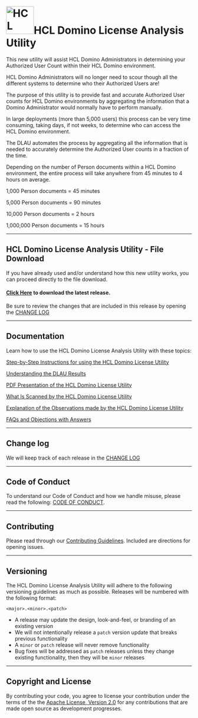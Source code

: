 <h1><img src="https://www.hcltechsw.com/wps/wcm/connect/30a9835c-7d44-4b53-8302-9357b6e41b65/HCL+Domino_Color_Icon_300.png?MOD=AJPERES&CACHEID=ROOTWORKSPACE-30a9835c-7d44-4b53-8302-9357b6e41b65-o8PYNwY" alt="HCL Domino" width="75px;">HCL Domino License Analysis Utility</h1>

This new utility will assist HCL Domino Administrators in determining your Authorized User Count within their HCL Domino environment.

HCL Domino Administrators will no longer need to scour though all the different systems to determine who their Authorized Users are!

The purpose of this utility is to provide fast and accurate Authorized User counts for HCL Domino environments by aggregating the information that a Domino Administrator would normally have to perform manually.

In large deployments (more than 5,000 users) this process can be very time consuming, taking days, if not weeks, to determine who can access the HCL Domino environment.

The DLAU automates the process by aggregating all the information that is needed to accurately determine the Authorized User counts in a fraction of the time.

Depending on the number of Person documents within a HCL Domino environment, the entire process will take anywhere from 45 minutes to 4 hours on average.

1,000 Person documents = 45 minutes

5,000 Person documents = 90 minutes

10,000 Person documents = 2 hours

1,000,000 Person documents = 15 hours

___
## HCL Domino License Analysis Utility - File Download
If you have already used and/or understand how this new utility works, you can proceed directly to the file download.

#### [Click Here](https://github.com/HCL-TECH-SOFTWARE/domino-license-analysis-utility-DLAU/raw/main/DLAU%20download/licenseanalysis_V1.0.0h.nsf) to download the latest release.

Be sure to review the changes that are included in this release by opening the [CHANGE LOG](https://github.com/HCL-TECH-SOFTWARE/domino-license-analysis-utility-DLAU/blob/main/DLAU%20download/CHANGELOG.md)

___
## Documentation

Learn how to use the HCL Domino License Analysis Utility with these topics:

[Step-by-Step Instructions for using the HCL Domino License Utility](https://github.com/HCL-TECH-SOFTWARE/domino-license-analysis-utility-DLAU/blob/main/Documentation/Instructions.md)

[Understanding the DLAU Results](https://github.com/HCL-TECH-SOFTWARE/domino-license-analysis-utility-DLAU/blob/main/Documentation/Understanding%20the%20Results.md)

[PDF Presentation of the HCL Domino License Utility](https://github.com/HCL-TECH-SOFTWARE/domino-license-analysis-utility-DLAU/blob/main/Documentation/HCL%20Domino%20License%20Analysis%20Utility%20-%20What%20Is%20It.pdf)

[What Is Scanned by the HCL Domino License Utility](https://github.com/HCL-TECH-SOFTWARE/domino-license-analysis-utility-DLAU/blob/main/Documentation/FAQs%20and%20Objections%20with%20Answers.md)

[Explanation of the Observations made by the HCL Domino License Utility](https://github.com/HCL-TECH-SOFTWARE/domino-license-analysis-utility-DLAU/blob/main/Documentation/Observations%20Explained.md)

[FAQs and Objections with Answers](..//main/Documentation/FAQs%20and%20Objections%20with%20Answers.md)

___
## Change log

We will keep track of each release in the [CHANGE LOG](https://github.com/HCL-TECH-SOFTWARE/domino-license-analysis-utility-DLAU/blob/main/DLAU%20download/CHANGELOG.md)

___
## Code of Conduct

To understand our Code of Conduct and how we handle misuse, please read the following:
[CODE OF CONDUCT](https://github.com/HCL-TECH-SOFTWARE/domino-license-analysis-utility-DLAU/blob/main/CODE_OF_CONDUCT.md).

___
## Contributing

Please read through our [Contributing Guidelines](https://github.com/HCL-TECH-SOFTWARE/domino-license-analysis-utility-DLAU/blob/main/Documentation/CONTRIBUTING.md).  Included are directions for opening issues.

___
## Versioning

The HCL Domino License Analysis Utility will adhere to the following versioning guidelines as much as possible. Releases will be numbered with the following format:

`<major>.<minor>.<patch>`

* A release may update the design, look-and-feel, or branding of an existing version
* We will not intentionally release a `patch` version update that breaks previous functionality
* A `minor` or `patch` release will never remove functionality
* Bug fixes will be addressed as `patch` releases unless they change existing functionality, then they will be `minor` releases

___
## Copyright and License
By contributing your code, you agree to license your contribution under the terms of the the [Apache License, Version 2.0](https://www.apache.org/licenses/LICENSE-2.0) for any contributions that are made open source as development progresses.
